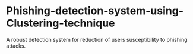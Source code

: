 # Phishing-detection-system-using-Clustering-technique
A robust detection system for reduction of users susceptibility to phishing attacks.

